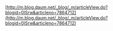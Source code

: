 [http://m.blog.daum.net/_blog/_m/articleView.do?blogid=0ISrw&articleno=7864712](http://m.blog.daum.net/_blog/_m/articleView.do?blogid=0ISrw&articleno=7864712)
